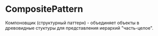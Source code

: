 # CompositePattern

Компоновщик (структурный паттерн) - объединяет объекты в древовидные стуктуры для представления иерархий "часть-целое".
